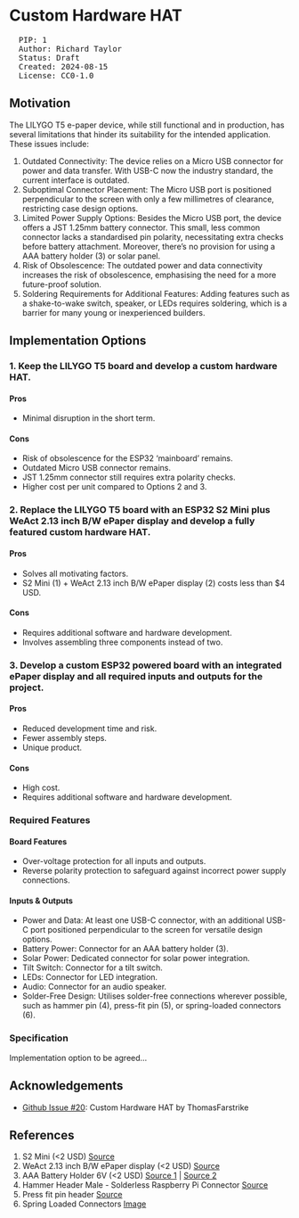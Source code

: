 # Custom Hardware HAT
<pre>
  PIP: 1
  Author: Richard Taylor <richard@bitcoinrunners.com>
  Status: Draft
  Created: 2024-08-15
  License: CC0-1.0
</pre>
## Motivation
The LILYGO T5 e-paper device, while still functional and in production, has several limitations that hinder its suitability for the intended application. These issues include:
1. Outdated Connectivity: The device relies on a Micro USB connector for power and data transfer. With USB-C now the industry standard, the current interface is outdated.
2. Suboptimal Connector Placement: The Micro USB port is positioned perpendicular to the screen with only a few millimetres of clearance, restricting case design options.
3. Limited Power Supply Options: Besides the Micro USB port, the device offers a JST 1.25mm battery connector. This small, less common connector lacks a standardised pin polarity, necessitating extra checks before battery attachment. Moreover, there’s no provision for using a AAA battery holder (3) or solar panel.
4. Risk of Obsolescence: The outdated power and data connectivity increases the risk of obsolescence, emphasising the need for a more future-proof solution.
5. Soldering Requirements for Additional Features: Adding features such as a shake-to-wake switch, speaker, or LEDs requires soldering, which is a barrier for many young or inexperienced builders.
## Implementation Options
### 1. Keep the LILYGO T5 board and develop a custom hardware HAT.
#### Pros
- Minimal disruption in the short term.
#### Cons
- Risk of obsolescence for the ESP32 ‘mainboard’ remains.
- Outdated Micro USB connector remains.
- JST 1.25mm connector still requires extra polarity checks.
- Higher cost per unit compared to Options 2 and 3.
### 2. Replace the LILYGO T5 board with an ESP32 S2 Mini plus WeAct 2.13 inch B/W ePaper display and develop a fully featured custom hardware HAT.
#### Pros
- Solves all motivating factors.
- S2 Mini (1) + WeAct 2.13 inch B/W ePaper display (2) costs less than $4 USD.
#### Cons
- Requires additional software and hardware development.
- Involves assembling three components instead of two.
### 3. Develop a custom ESP32 powered board with an integrated ePaper display and all required inputs and outputs for the project.
#### Pros
- Reduced development time and risk.
- Fewer assembly steps.
- Unique product.
#### Cons
- High cost.
- Requires additional software and hardware development.
### Required Features
#### Board Features
- Over-voltage protection for all inputs and outputs.
- Reverse polarity protection to safeguard against incorrect power supply connections.
#### Inputs & Outputs
- Power and Data: At least one USB-C connector, with an additional USB-C port positioned perpendicular to the screen for versatile design options.
- Battery Power: Connector for an AAA battery holder (3).
- Solar Power: Dedicated connector for solar power integration.
- Tilt Switch: Connector for a tilt switch.
- LEDs: Connector for LED integration.
- Audio: Connector for an audio speaker.
- Solder-Free Design: Utilises solder-free connections wherever possible, such as hammer pin (4), press-fit pin (5), or spring-loaded connectors (6).
### Specification
Implementation option to be agreed…
## Acknowledgements
- [Github Issue #20](https://github.com/LightningPiggy/lightning-piggy/issues/20): Custom Hardware HAT by ThomasFarstrike

## References
1. S2 Mini (<2 USD) [Source](https://www.aliexpress.com/item/1005005185302364.html)
1. WeAct 2.13 inch B/W ePaper display (<2 USD)  [Source](https://www.aliexpress.com/item/1005004644515880.html)
3. AAA Battery Holder 6V (<2 USD) [Source 1](https://www.aliexpress.com/item/32636517450.html) |
 [Source 2](https://www.switchelectronics.co.uk/products/aaa-x-4-battery-holder-150mm-leads)
1. Hammer Header Male - Solderless Raspberry Pi Connector [Source](https://www.adafruit.com/product/3662)
1. Press fit pin header [Source](https://duckduckgo.com/?q=Press-fit+pin+header&ia=web)
1. Spring Loaded Connectors [Image](https://www.cybermarket.co.uk/images/product/main/12.1270.jpg)
